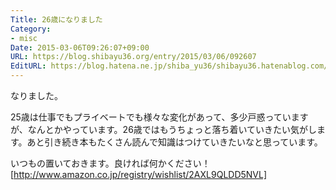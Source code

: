 ```yaml
---
Title: 26歳になりました
Category:
- misc
Date: 2015-03-06T09:26:07+09:00
URL: https://blog.shibayu36.org/entry/2015/03/06/092607
EditURL: https://blog.hatena.ne.jp/shiba_yu36/shibayu36.hatenablog.com/atom/entry/8454420450087152648
---
```


なりました。

25歳は仕事でもプライベートでも様々な変化があって、多少戸惑っていますが、なんとかやっています。26歳ではもうちょっと落ち着いていきたい気がします。あと引き続き本もたくさん読んで知識はつけていきたいなと思っています。

いつもの置いておきます。良ければ何かください！
[http://www.amazon.co.jp/registry/wishlist/2AXL9QLDD5NVL]
